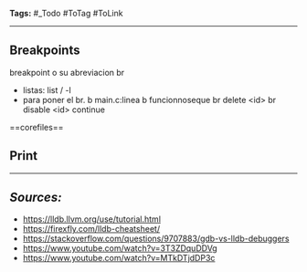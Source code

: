 **Tags:** #_Todo
#ToTag #ToLink 
- - -
## Breakpoints

breakpoint o su abreviacion br
- listas: list / -l
- para poner el br.
  b main.c:linea
  b funcionnoseque
br delete \<id>
br disable \<id>
continue

==corefiles==
## Print

- - - 
## ***Sources:***
- https://lldb.llvm.org/use/tutorial.html
- https://firexfly.com/lldb-cheatsheet/
- https://stackoverflow.com/questions/9707883/gdb-vs-lldb-debuggers
- https://www.youtube.com/watch?v=3T3ZDquDDVg
- https://www.youtube.com/watch?v=MTkDTjdDP3c